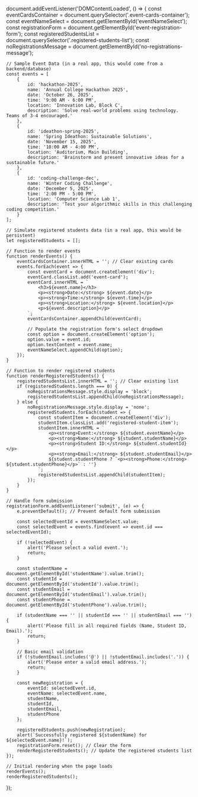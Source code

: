 document.addEventListener('DOMContentLoaded', () => {
    const eventCardsContainer = document.querySelector('.event-cards-container');
    const eventNameSelect = document.getElementById('eventNameSelect');
    const registrationForm = document.getElementById('event-registration-form');
    const registeredStudentsList = document.querySelector('.registered-students-list');
    const noRegistrationsMessage = document.getElementById('no-registrations-message');

    // Sample Event Data (in a real app, this would come from a backend/database)
    const events = [
        {
            id: 'hackathon-2025',
            name: 'Annual College Hackathon 2025',
            date: 'October 26, 2025',
            time: '9:00 AM - 6:00 PM',
            location: 'Innovation Lab, Block C',
            description: 'Solve real-world problems using technology. Teams of 3-4 encouraged.'
        },
        {
            id: 'ideathon-spring-2025',
            name: 'Spring Ideathon: Sustainable Solutions',
            date: 'November 15, 2025',
            time: '10:00 AM - 4:00 PM',
            location: 'Auditorium, Main Building',
            description: 'Brainstorm and present innovative ideas for a sustainable future.'
        },
        {
            id: 'coding-challenge-dec',
            name: 'Winter Coding Challenge',
            date: 'December 5, 2025',
            time: '2:00 PM - 5:00 PM',
            location: 'Computer Science Lab 1',
            description: 'Test your algorithmic skills in this challenging coding competition.'
        }
    ];

    // Simulate registered students data (in a real app, this would be persistent)
    let registeredStudents = [];

    // Function to render events
    function renderEvents() {
        eventCardsContainer.innerHTML = ''; // Clear existing cards
        events.forEach(event => {
            const eventCard = document.createElement('div');
            eventCard.classList.add('event-card');
            eventCard.innerHTML = `
                <h3>${event.name}</h3>
                <p><strong>Date:</strong> ${event.date}</p>
                <p><strong>Time:</strong> ${event.time}</p>
                <p><strong>Location:</strong> ${event.location}</p>
                <p>${event.description}</p>
            `;
            eventCardsContainer.appendChild(eventCard);

            // Populate the registration form's select dropdown
            const option = document.createElement('option');
            option.value = event.id;
            option.textContent = event.name;
            eventNameSelect.appendChild(option);
        });
    }

    // Function to render registered students
    function renderRegisteredStudents() {
        registeredStudentsList.innerHTML = ''; // Clear existing list
        if (registeredStudents.length === 0) {
            noRegistrationsMessage.style.display = 'block';
            registeredStudentsList.appendChild(noRegistrationsMessage);
        } else {
            noRegistrationsMessage.style.display = 'none';
            registeredStudents.forEach(student => {
                const studentItem = document.createElement('div');
                studentItem.classList.add('registered-student-item');
                studentItem.innerHTML = `
                    <p><strong>Event:</strong> ${student.eventName}</p>
                    <p><strong>Name:</strong> ${student.studentName}</p>
                    <p><strong>Student ID:</strong> ${student.studentId}</p>
                    <p><strong>Email:</strong> ${student.studentEmail}</p>
                    ${student.studentPhone ? `<p><strong>Phone:</strong> ${student.studentPhone}</p>` : ''}
                `;
                registeredStudentsList.appendChild(studentItem);
            });
        }
    }

    // Handle form submission
    registrationForm.addEventListener('submit', (e) => {
        e.preventDefault(); // Prevent default form submission

        const selectedEventId = eventNameSelect.value;
        const selectedEvent = events.find(event => event.id === selectedEventId);

        if (!selectedEvent) {
            alert('Please select a valid event.');
            return;
        }

        const studentName = document.getElementById('studentName').value.trim();
        const studentId = document.getElementById('studentId').value.trim();
        const studentEmail = document.getElementById('studentEmail').value.trim();
        const studentPhone = document.getElementById('studentPhone').value.trim();

        if (studentName === '' || studentId === '' || studentEmail === '') {
            alert('Please fill in all required fields (Name, Student ID, Email).');
            return;
        }

        // Basic email validation
        if (!studentEmail.includes('@') || !studentEmail.includes('.')) {
            alert('Please enter a valid email address.');
            return;
        }

        const newRegistration = {
            eventId: selectedEvent.id,
            eventName: selectedEvent.name,
            studentName,
            studentId,
            studentEmail,
            studentPhone
        };

        registeredStudents.push(newRegistration);
        alert(`Successfully registered ${studentName} for ${selectedEvent.name}!`);
        registrationForm.reset(); // Clear the form
        renderRegisteredStudents(); // Update the registered students list
    });

    // Initial rendering when the page loads
    renderEvents();
    renderRegisteredStudents();
});
